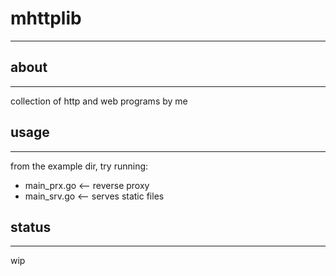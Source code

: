 # mhttplib

* * *

## about

* * *

collection of http and web programs by me

## usage

* * *

from the example dir, try running:
- main_prx.go <-- reverse proxy
- main_srv.go <-- serves static files

## status

* * *

wip
